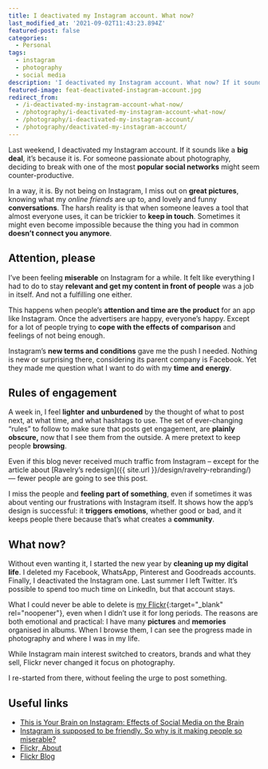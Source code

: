 ```yaml
---
title: I deactivated my Instagram account. What now?
last_modified_at: '2021-09-02T11:43:23.894Z'
featured-post: false
categories:
  - Personal
tags:
  - instagram
  - photography
  - social media
description: 'I deactivated my Instagram account. What now? If it sounds like a big a deal, it''s because it is. My first week post-Instagram.'
featured-image: feat-deactivated-instagram-account.jpg
redirect_from:
  - /i-deactivated-my-instagram-account-what-now/
  - /photography/i-deactivated-my-instagram-account-what-now/
  - /photography/i-deactivated-my-instagram-account/
  - /photography/deactivated-my-instagram-account/
---
```

<p class="lead">Last weekend, I deactivated my Instagram account.
If it sounds like a <strong>big deal</strong>, it’s because it is. For someone passionate about photography, deciding to break with one of the most <strong>popular social networks</strong> might seem counter-productive.</p>

<!--more-->

In a way, it is. By not being on Instagram, I miss out on **great pictures**, knowing what my _online friends_ are up to, and lovely and funny **conversations**. The harsh reality is that when someone leaves a tool that almost everyone uses, it can be trickier to **keep in touch**. Sometimes it might even become impossible because the thing you had in common **doesn’t connect you anymore**.

## Attention, please

I’ve been feeling **miserable** on Instagram for a while. It felt like everything I had to do to stay **relevant and get my content in front of people** was a job in itself. And not a fulfilling one either.

This happens when people’s **attention and time are the product** for an app like Instagram. Once the advertisers are happy, everyone’s happy. Except for a lot of people trying to **cope with the effects of** **comparison** and feelings of not being enough.

Instagram’s **new terms and conditions** gave me the push I needed. Nothing is new or surprising there, considering its parent company is Facebook. Yet they made me question what I want to do with my **time** **and** **energy**.

## Rules of engagement

A week in, I feel **lighter** **and** **unburdened** by the thought of what to post next, at what time, and what hashtags to use. The set of ever-changing “rules” to follow to make sure that posts get engagement, are **plainly obscure,** now that I see them from the outside. A mere pretext to keep people **browsing**.

Even if this blog never received much traffic from Instagram – except for the article about [Ravelry’s redesign]({{ site.url }}/design/ravelry-rebranding/) — fewer people are going to see this post.

I miss the people and **feeling** **part of something**, even if sometimes it was about venting our frustrations with Instagram itself. It shows how the app’s design is successful: it **triggers** **emotions**, whether good or bad, and it keeps people there because that’s what creates a **community**.

## What now?

Without even wanting it, I started the new year by **cleaning up my digital life**. I deleted my Facebook, WhatsApp, Pinterest and Goodreads accounts. Finally, I deactivated the Instagram one. Last summer I left Twitter. It’s possible to spend too much time on LinkedIn, but that account stays.

What I could never be able to delete is [my Flickr](https://www.flickr.com/photos/silvia-m/){:target="_blank" rel="noopener"}, even when I didn’t use it for long periods. The reasons are both emotional and practical: I have many **pictures** and **memories** organised in albums. When I browse them, I can see the progress made in photography and where I was in my life.

While Instagram main interest switched to creators, brands and what they sell, Flickr never changed it focus on photography.

I re-started from there, without feeling the urge to post something.

## Useful links

<ul class="smd-ul">
<li><a href="https://now.northropgrumman.com/this-is-your-brain-on-instagram-effects-of-social-media-on-the-brain/" target="_blank" rel="noopener">This is Your Brain on Instagram: Effects of Social Media on the Brain</a></li>
<li><a href="http://www.theguardian.com/technology/2018/sep/17/instagram-is-supposed-to-be-friendly-so-why-is-it-making-people-so-miserable" target="_blank" rel="noopener">Instagram is supposed to be friendly. So why is it making people so miserable?</a></li>
<li><a href="https://www.flickr.com/about" target="_blank" rel="noopener">Flickr, About</a></li>
<li><a href="https://blog.flickr.net/en" target="_blank" rel="noopener">Flickr Blog</a></li>
</ul>

<!-- <small>Photo by [Prateek Katyal](https://unsplash.com/@prateekkatyal){:target="_blank" rel="noopener"} on Unsplash</small> -->
